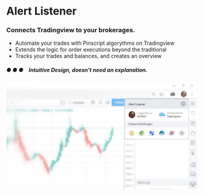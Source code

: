 # Alert Listener
### Connects Tradingview to your brokerages.
* Automate your trades with Pinscript algorythms on Tradingview
* Extends the logic for order executions beyond the traditional
* Tracks your trades and balances, and creates an overview

##### ● ● ● Intuitive Design, doesn't need an explanation.
![PREVIEW](https://raw.githubusercontent.com/PineWiki/Alert-Listener/master/AlertListener_preview.jpg)

